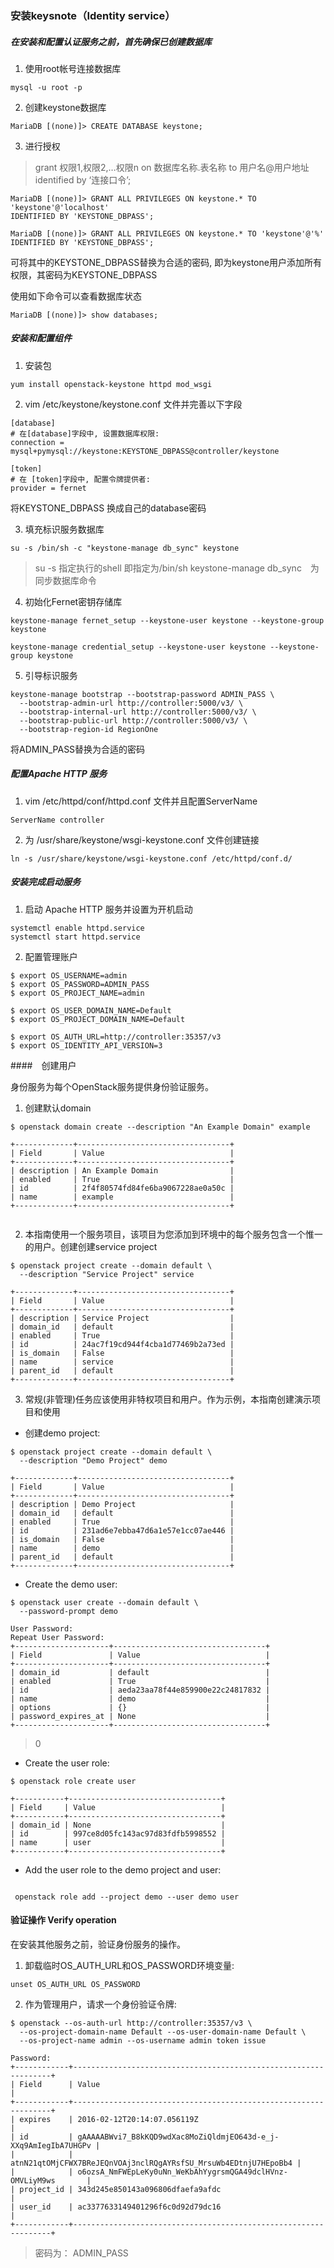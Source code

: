 ### 安装keysnote（Identity service）

##### 在安装和配置认证服务之前，首先确保已创建数据库
1. 使用root帐号连接数据库

```
mysql -u root -p
```

2. 创建keystone数据库


```
MariaDB [(none)]> CREATE DATABASE keystone;
```

3. 进行授权

>grant 权限1,权限2,…权限n on 数据库名称.表名称 to 用户名@用户地址 identified by ‘连接口令’;

```
MariaDB [(none)]> GRANT ALL PRIVILEGES ON keystone.* TO 'keystone'@'localhost'
IDENTIFIED BY 'KEYSTONE_DBPASS';

MariaDB [(none)]> GRANT ALL PRIVILEGES ON keystone.* TO 'keystone'@'%'
IDENTIFIED BY 'KEYSTONE_DBPASS';
```

可将其中的KEYSTONE_DBPASS替换为合适的密码,
即为keystone用户添加所有权限，其密码为KEYSTONE_DBPASS

使用如下命令可以查看数据库状态


```
MariaDB [(none)]> show databases;
```

##### 安装和配置组件
1. 安装包
```
yum install openstack-keystone httpd mod_wsgi
```
2. vim /etc/keystone/keystone.conf 文件并完善以下字段

```
[database]
# 在[database]字段中, 设置数据库权限:
connection = mysql+pymysql://keystone:KEYSTONE_DBPASS@controller/keystone

[token]
# 在 [token]字段中, 配置令牌提供者:
provider = fernet
```
>
将KEYSTONE_DBPASS 换成自己的database密码

3. 填充标识服务数据库

```
su -s /bin/sh -c "keystone-manage db_sync" keystone
```

>su -s 指定执行的shell 即指定为/bin/sh
keystone-manage db_sync　为同步数据库命令





4. 初始化Fernet密钥存储库

```
keystone-manage fernet_setup --keystone-user keystone --keystone-group keystone
```

```
keystone-manage credential_setup --keystone-user keystone --keystone-group keystone
```

5. 引导标识服务

```
keystone-manage bootstrap --bootstrap-password ADMIN_PASS \
  --bootstrap-admin-url http://controller:5000/v3/ \
  --bootstrap-internal-url http://controller:5000/v3/ \
  --bootstrap-public-url http://controller:5000/v3/ \
  --bootstrap-region-id RegionOne

```
将ADMIN_PASS替换为合适的密码

##### 配置Apache HTTP 服务

1. vim /etc/httpd/conf/httpd.conf 文件并且配置ServerName

```
ServerName controller
```
2. 为 /usr/share/keystone/wsgi-keystone.conf 文件创建链接
```
ln -s /usr/share/keystone/wsgi-keystone.conf /etc/httpd/conf.d/
```

##### 安装完成启动服务
1. 启动 Apache HTTP 服务并设置为开机启动

```
systemctl enable httpd.service
systemctl start httpd.service
```

2. 配置管理账户

```
$ export OS_USERNAME=admin
$ export OS_PASSWORD=ADMIN_PASS
$ export OS_PROJECT_NAME=admin

$ export OS_USER_DOMAIN_NAME=Default
$ export OS_PROJECT_DOMAIN_NAME=Default

$ export OS_AUTH_URL=http://controller:35357/v3
$ export OS_IDENTITY_API_VERSION=3

```

####　创建用户

身份服务为每个OpenStack服务提供身份验证服务。

1. 创建默认domain


```
$ openstack domain create --description "An Example Domain" example

+-------------+----------------------------------+
| Field       | Value                            |
+-------------+----------------------------------+
| description | An Example Domain                |
| enabled     | True                             |
| id          | 2f4f80574fd84fe6ba9067228ae0a50c |
| name        | example                          |
+-------------+----------------------------------+


```
2. 本指南使用一个服务项目，该项目为您添加到环境中的每个服务包含一个惟一的用户。创建创建service project

```
$ openstack project create --domain default \
  --description "Service Project" service

+-------------+----------------------------------+
| Field       | Value                            |
+-------------+----------------------------------+
| description | Service Project                  |
| domain_id   | default                          |
| enabled     | True                             |
| id          | 24ac7f19cd944f4cba1d77469b2a73ed |
| is_domain   | False                            |
| name        | service                          |
| parent_id   | default                          |
+-------------+----------------------------------+
```

3. 常规(非管理)任务应该使用非特权项目和用户。作为示例，本指南创建演示项目和使用

* 创建demo project:

```
$ openstack project create --domain default \
  --description "Demo Project" demo

+-------------+----------------------------------+
| Field       | Value                            |
+-------------+----------------------------------+
| description | Demo Project                     |
| domain_id   | default                          |
| enabled     | True                             |
| id          | 231ad6e7ebba47d6a1e57e1cc07ae446 |
| is_domain   | False                            |
| name        | demo                             |
| parent_id   | default                          |
+-------------+----------------------------------+
```

* Create the demo user:

```
$ openstack user create --domain default \
  --password-prompt demo

User Password:
Repeat User Password:
+---------------------+----------------------------------+
| Field               | Value                            |
+---------------------+----------------------------------+
| domain_id           | default                          |
| enabled             | True                             |
| id                  | aeda23aa78f44e859900e22c24817832 |
| name                | demo                             |
| options             | {}                               |
| password_expires_at | None                             |
+---------------------+----------------------------------+

```
> 0

* Create the user role:
```
$ openstack role create user

+-----------+----------------------------------+
| Field     | Value                            |
+-----------+----------------------------------+
| domain_id | None                             |
| id        | 997ce8d05fc143ac97d83fdfb5998552 |
| name      | user                             |
+-----------+----------------------------------+
```

* Add the user role to the demo project and user:

```

 openstack role add --project demo --user demo user
```


#### 验证操作 Verify operation

在安装其他服务之前，验证身份服务的操作。

1. 卸载临时OS_AUTH_URL和OS_PASSWORD环境变量:

```
unset OS_AUTH_URL OS_PASSWORD
```

2. 作为管理用户，请求一个身份验证令牌:

```
$ openstack --os-auth-url http://controller:35357/v3 \
  --os-project-domain-name Default --os-user-domain-name Default \
  --os-project-name admin --os-username admin token issue

Password:
+------------+-----------------------------------------------------------------+
| Field      | Value                                                           |
+------------+-----------------------------------------------------------------+
| expires    | 2016-02-12T20:14:07.056119Z                                     |
| id         | gAAAAABWvi7_B8kKQD9wdXac8MoZiQldmjEO643d-e_j-XXq9AmIegIbA7UHGPv |
|            | atnN21qtOMjCFWX7BReJEQnVOAj3nclRQgAYRsfSU_MrsuWb4EDtnjU7HEpoBb4 |
|            | o6ozsA_NmFWEpLeKy0uNn_WeKbAhYygrsmQGA49dclHVnz-OMVLiyM9ws       |
| project_id | 343d245e850143a096806dfaefa9afdc                                |
| user_id    | ac3377633149401296f6c0d92d79dc16                                |
+------------+-----------------------------------------------------------------+
```

>密码为： ADMIN_PASS
